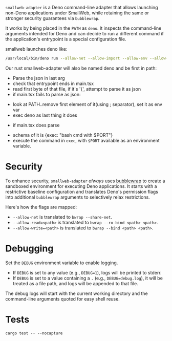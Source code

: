 `smallweb-adapter` is a Deno command-line adapter that allows launching non-Deno applications under SmallWeb, while retaining the same or stronger security guarantees via `bubblewrap`.

It works by being placed in the `PATH` as `deno`. It inspects the command-line arguments intended for Deno and can decide to run a different command if the application's entrypoint is a special configuration file.

smallweb launches deno like:

```sh
/usr/local/bin/deno run --allow-net --allow-import --allow-env --allow-sys --allow-ffi --unstable-kv --unstable-otel --unstable-temporal --node-modules-dir=none --no-prompt --quiet --allow-read=/home/taras/smallweb/post,/usr/local/bin/deno,/home/taras/.cache/deno/npm/registry.npmjs.org --allow-write=/home/taras/smallweb/post/data - '{"command":"fetch","entrypoint":"file:///home/taras/smallweb/post/main.ts","port":38025}'
```

Our rust smallweb-adapter will also be named deno and be first in path:
- Parse the json in last arg
- check that entrypoint ends in main.tsx
- read first byte of that file, if it's '{', attempt to parse it as json
- if main.tsx fails to parse as json:
 * look at PATH..remove first element of it(using ; separator), set it as env var
 * exec deno  as last thing it does
- if main.tsx does parse
 * schema of it is {exec: "bash cmd with $PORT"}
 * execute the command in `exec`, with `$PORT` available as an environment variable.


# Security

To enhance security, `smallweb-adapter` *always* uses [bubblewrap](https://github.com/containers/bubblewrap) to create a sandboxed environment for executing Deno applications. It starts with a restrictive baseline configuration and translates Deno's permission flags into additional `bubblewrap` arguments to selectively relax restrictions.

Here's how the flags are mapped:

- `--allow-net` is translated to `bwrap --share-net`.
- `--allow-read=<path>` is translated to `bwrap --ro-bind <path> <path>`.
- `--allow-write=<path>` is translated to `bwrap --bind <path> <path>`.


# Debugging

Set the `DEBUG` environment variable to enable logging.

- If `DEBUG` is set to any value (e.g., `DEBUG=1`), logs will be printed to stderr.
- If `DEBUG` is set to a value containing a `.` (e.g., `DEBUG=debug.log`), it will be treated as a file path, and logs will be appended to that file.

The debug logs will start with the current working directory and the command-line arguments quoted for easy shell reuse.


# Tests

```
cargo test -- --nocapture
```
